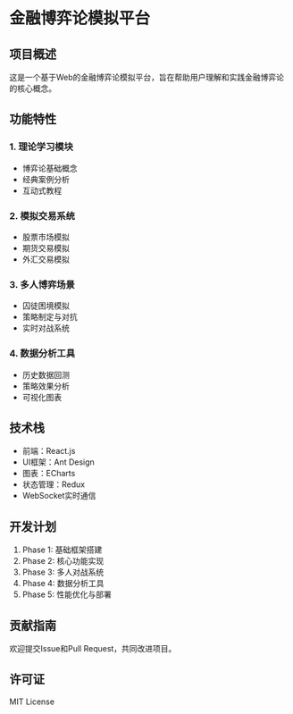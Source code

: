 # 金融博弈论模拟平台

## 项目概述
这是一个基于Web的金融博弈论模拟平台，旨在帮助用户理解和实践金融博弈论的核心概念。

## 功能特性

### 1. 理论学习模块
- 博弈论基础概念
- 经典案例分析
- 互动式教程

### 2. 模拟交易系统
- 股票市场模拟
- 期货交易模拟
- 外汇交易模拟

### 3. 多人博弈场景
- 囚徒困境模拟
- 策略制定与对抗
- 实时对战系统

### 4. 数据分析工具
- 历史数据回测
- 策略效果分析
- 可视化图表

## 技术栈
- 前端：React.js
- UI框架：Ant Design
- 图表：ECharts
- 状态管理：Redux
- WebSocket实时通信

## 开发计划
1. Phase 1: 基础框架搭建
2. Phase 2: 核心功能实现
3. Phase 3: 多人对战系统
4. Phase 4: 数据分析工具
5. Phase 5: 性能优化与部署

## 贡献指南
欢迎提交Issue和Pull Request，共同改进项目。

## 许可证
MIT License